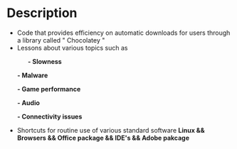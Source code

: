 # Description
- Code that provides efficiency on automatic downloads for users through a library called " Chocolatey "
  <br>
- Lessons about various topics such as 
<b><ul> - Slowness </ul>  
<ul> - Malware </ul>  
<ul> - Game performance </ul>  
<ul> - Audio </ul>  
<ul> - Connectivity issues </ul> </b> 



- Shortcuts for routine use of various standard software <b> Linux && Browsers && Office package && IDE's && Adobe pakcage </b> 
